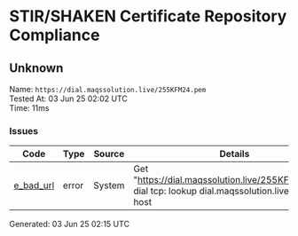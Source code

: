 # STIR/SHAKEN Certificate Repository Compliance

## Unknown

Name: `https://dial.maqssolution.live/255KFM24.pem`\
Tested At: 03 Jun 25 02:02 UTC\
Time: 11ms

### Issues

| Code | Type | Source | Details |
|------|------|--------|---------|
| [e_bad_url](../../ISSUES/e_bad_url/README.md) | error | System | Get "https://dial.maqssolution.live/255KFM24.pem": dial tcp: lookup dial.maqssolution.live: no such host |

Generated: 03 Jun 25 02:15 UTC